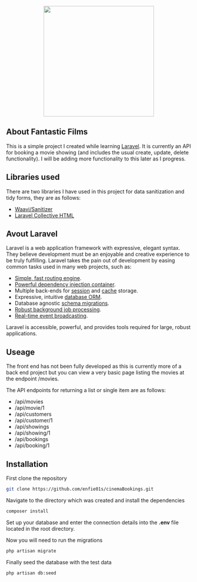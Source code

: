 <p align="center"><img src="http://aristia.net/fantastic-films.png" width="300"></p>

## About Fantastic Films

This is a simple project I created while learning [Laravel](https://laravel.com/). It is currently an API for booking a movie showing (and includes the usual create, update, delete functionality). I will be adding more functionality to this later as I progress.

## Libraries used
There are two libraries I have used in this project for data sanitization and tidy forms, they are as follows:

- [Waavi/Sanitizer](https://github.com/Waavi/Sanitizer)
- [Laravel Collective HTML](https://github.com/LaravelCollective/html)

## Avout Laravel

Laravel is a web application framework with expressive, elegant syntax. They believe development must be an enjoyable and creative experience to be truly fulfilling. Laravel takes the pain out of development by easing common tasks used in many web projects, such as:

- [Simple, fast routing engine](https://laravel.com/docs/routing).
- [Powerful dependency injection container](https://laravel.com/docs/container).
- Multiple back-ends for [session](https://laravel.com/docs/session) and [cache](https://laravel.com/docs/cache) storage.
- Expressive, intuitive [database ORM](https://laravel.com/docs/eloquent).
- Database agnostic [schema migrations](https://laravel.com/docs/migrations).
- [Robust background job processing](https://laravel.com/docs/queues).
- [Real-time event broadcasting](https://laravel.com/docs/broadcasting).

Laravel is accessible, powerful, and provides tools required for large, robust applications.

## Useage

The front end has not been fully developed as this is currently more of a back end project but you can view a very basic page listing the movies at the endpoint /movies.

The API endpoints for returning a list or single item are as follows:

- /api/movies
- /api/movie/1
- /api/customers
- /api/customer/1
- /api/showings
- /api/showing/1
- /api/bookings
- /api/booking/1

## Installation

First clone the repository 
```bash
git clone https://github.com/enfie01s/cinemaBookings.git
```

Navigate to the directory which was created and install the dependencies
```bash
composer install
```

Set up your database and enter the connection details into the **.env** file located in the root directory.

Now you will need to run the migrations
```bash
php artisan migrate
```

Finally seed the database with the test data
```bash
php artisan db:seed
```
